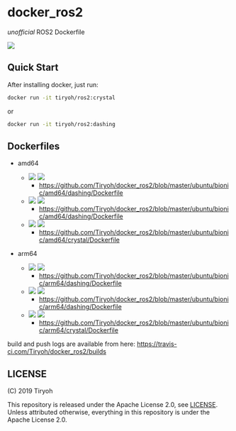 # docker_ros2

*unofficial* ROS2 Dockerfile

[![](https://img.shields.io/docker/pulls/tiryoh/ros2.svg)](https://hub.docker.com/r/tiryoh/ros2)

## Quick Start

After installing docker, just run:

```sh
docker run -it tiryoh/ros2:crystal
```

or

```sh
docker run -it tiryoh/ros2:dashing
```

## Dockerfiles

* amd64
  * [![](https://images.microbadger.com/badges/version/tiryoh/ros2:amd64-latest.svg)](https://microbadger.com/images/tiryoh/ros2:amd64-latest "Get your own version badge on microbadger.com")  [![](https://images.microbadger.com/badges/image/tiryoh/ros2:amd64-latest.svg)](https://microbadger.com/images/tiryoh/ros2:amd64-latest "Get your own image badge on microbadger.com")
    * https://github.com/Tiryoh/docker_ros2/blob/master/ubuntu/bionic/amd64/dashing/Dockerfile
  * [![](https://images.microbadger.com/badges/version/tiryoh/ros2:amd64-dashing.svg)](https://microbadger.com/images/tiryoh/ros2:amd64-dashing "Get your own version badge on microbadger.com") [![](https://images.microbadger.com/badges/image/tiryoh/ros2:amd64-dashing.svg)](https://microbadger.com/images/tiryoh/ros2:amd64-dashing "Get your own image badge on microbadger.com")
    * https://github.com/Tiryoh/docker_ros2/blob/master/ubuntu/bionic/amd64/dashing/Dockerfile
  * [![](https://images.microbadger.com/badges/version/tiryoh/ros2:amd64-crystal.svg)](https://microbadger.com/images/tiryoh/ros2:amd64-crystal "Get your own version badge on microbadger.com") [![](https://images.microbadger.com/badges/image/tiryoh/ros2:amd64-crystal.svg)](https://microbadger.com/images/tiryoh/ros2:amd64-crystal "Get your own image badge on microbadger.com")
    * https://github.com/Tiryoh/docker_ros2/blob/master/ubuntu/bionic/amd64/crystal/Dockerfile

* arm64
  * [![](https://images.microbadger.com/badges/version/tiryoh/ros2:arm64-latest.svg)](https://microbadger.com/images/tiryoh/ros2:arm64-latest "Get your own version badge on microbadger.com")  [![](https://images.microbadger.com/badges/image/tiryoh/ros2:arm64-latest.svg)](https://microbadger.com/images/tiryoh/ros2:arm64-latest "Get your own image badge on microbadger.com")
    * https://github.com/Tiryoh/docker_ros2/blob/master/ubuntu/bionic/arm64/dashing/Dockerfile
  * [![](https://images.microbadger.com/badges/version/tiryoh/ros2:arm64-dashing.svg)](https://microbadger.com/images/tiryoh/ros2:arm64-dashing "Get your own version badge on microbadger.com") [![](https://images.microbadger.com/badges/image/tiryoh/ros2:arm64-dashing.svg)](https://microbadger.com/images/tiryoh/ros2:arm64-dashing "Get your own image badge on microbadger.com")
    * https://github.com/Tiryoh/docker_ros2/blob/master/ubuntu/bionic/arm64/dashing/Dockerfile
  * [![](https://images.microbadger.com/badges/version/tiryoh/ros2:arm64-crystal.svg)](https://microbadger.com/images/tiryoh/ros2:arm64-crystal "Get your own version badge on microbadger.com") [![](https://images.microbadger.com/badges/image/tiryoh/ros2:arm64-crystal.svg)](https://microbadger.com/images/tiryoh/ros2:arm64-crystal "Get your own image badge on microbadger.com")
    * https://github.com/Tiryoh/docker_ros2/blob/master/ubuntu/bionic/arm64/crystal/Dockerfile

build and push logs are available from here: https://travis-ci.com/Tiryoh/docker_ros2/builds

## LICENSE

(C) 2019 Tiryoh

This repository is released under the Apache License 2.0, see [LICENSE](./LICENSE).  
Unless attributed otherwise, everything in this repository is under the Apache License 2.0.
